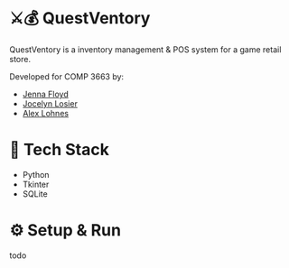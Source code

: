 # ⚔️💰 QuestVentory

QuestVentory is a inventory management & POS system for a game retail store.

Developed for COMP 3663 by:

- [Jenna Floyd](https://github.com/JFloyd11)
- [Jocelyn Losier](https://github.com/TheBigCoded)
- [Alex Lohnes](https://github.com/l0gnes)

# 📡 Tech Stack
- Python
- Tkinter
- SQLite

# ⚙️ Setup & Run

todo